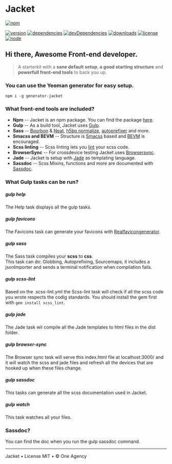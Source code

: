 # Jacket
[![npm](https://nodei.co/npm/jacket.png?downloads=true)](https://www.npmjs.org/package/jacket)

[![version](https://img.shields.io/npm/v/jacket.svg)](https://www.npmjs.org/package/jacket)
[![dependencies](https://david-dm.org/Crosscheck/Jacket.svg)](https://david-dm.org/Crosscheck/Jacket)
[![devDependencies](https://david-dm.org/Crosscheck/Jacket/dev-status.svg)](https://david-dm.org/Crosscheck/Jacket#info=devDependencies)
[![downloads](https://img.shields.io/npm/dm/jacket.svg)](https://www.npmjs.org/package/jacket)
[![license](https://img.shields.io/npm/l/jacket.svg)](https://www.npmjs.org/package/jacket)
[![node](https://img.shields.io/node/v/jacket.svg)](https://www.npmjs.org/package/jacket)

## Hi there, Awesome Front-end developer.

> A starterkit with a **sane default setup**, **a good starting structure** 
> and **powerfull front-end tools** to back you up.

### You can use the Yeoman generator for easy setup.

`npm i -g generator-jacket`

### What front-end tools are included?

* **Npm** -- Jacket is an npm package. You can find the package [here](https://www.npmjs.com/package/jacket).
* **Gulp** -- As a build tool, Jacket uses [Gulp](http://gulpjs.com/).
* **Sass** -- [Bourbon](http://bourbon.io/) & [Neat](http://neat.bourbon.io/), [h5bp normalize](https://html5boilerplate.com/), [autoprefixer](https://twitter.com/autoprefixer) and more.
* **Smacss and BEVM** -- Structure is [Smacss](http://smacss.com/) based and [BEVM](https://viget.com/extend/bem-sass-modifiers) is encouraged.
* **Scss linting** -- Scss linting lets you [lint](https://github.com/brigade/scss-lint) your scss code.
* **BrowserSync** -- For crossdevice testing Jacket uses [Browsersync](https://www.browsersync.io/).
* **Jade** -- Jacket is setup with [Jade](http://jade-lang.com/) as templating language.
* **Sassdoc** -- Scss Mixins, functions and more are documented with [Sassdoc](http://sassdoc.com/).

### What Gulp tasks can be run?

##### gulp help

The Help task displays all the gulp tasks.

##### gulp favicons

The Favicons task can generate your favicons with [Realfavicongenerator](http://realfavicongenerator.net/).

##### gulp sass

The Sass task compiles your **scss** to **css**. <br>
This task can do: Globbing, Autoprefixing, Sourcemaps, it includes a jsonImporter and sends a terminal notification when compilation fails.

##### gulp scss-lint

Based on the .scss-lint.yml the Scss-lint task will check if all the scss code you wrote respects the codig standards.
You should install the gem first with `gem install scss_lint`.


##### gulp jade

The Jade task wil compile all the Jade templates to html files in the dist folder.


##### gulp browser-sync

The Browser sync task will serve this index.html file at localhost:3000/
and it will watch the scss and jade files and refresh all the devices that are hooked up when these files change.


##### gulp sassdoc

This tasks can generate all the scss documentation used in Jacket.


##### gulp watch

This task watches all your files.


### Sassdoc?

You can find the doc when you run the gulp sassdoc command.

---

Jacket &bull; License MIT &bull; &copy; One Agency
